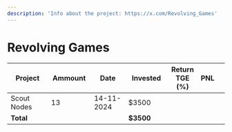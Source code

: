 ```yaml
---
description: 'Info about the project: https://x.com/Revolving_Games'
---
```


# Revolving Games



<table data-full-width="true"><thead><tr><th width="147">Project</th><th width="104">Ammount </th><th width="132">Date</th><th width="133">Invested</th><th>Return TGE (%)</th><th>PNL</th><th></th></tr></thead><tbody><tr><td>Scout Nodes</td><td>13</td><td>14-11-2024</td><td>$3500</td><td></td><td></td><td></td></tr><tr><td><strong>Total</strong></td><td></td><td></td><td><strong>$3500</strong></td><td></td><td></td><td></td></tr></tbody></table>
